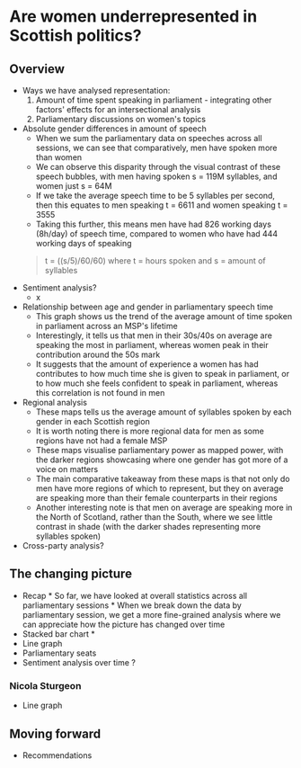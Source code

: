 # Are women underrepresented in Scottish politics?
## Overview
* Ways we have analysed representation:
   1.  Amount of time spent speaking in parliament - integrating other factors' effects for an intersectional analysis
   2.  Parliamentary discussions on women's topics
* Absolute gender differences in amount of speech
    * When we sum the parliamentary data on speeches across all sessions, we can see that comparatively, men have spoken more than women
    * We can observe this disparity through the visual contrast of these speech bubbles, with men having spoken s = 119M syllables, and women just s = 64M
    * If we take the average speech time to be 5 syllables per second, then this equates to men speaking t = 6611 and women speaking t = 3555
    * Taking this further, this means men have had 826 working days (8h/day) of speech time, compared to women who have had 444 working days of speaking
    > t = ((s/5)/60/60) where t = hours spoken and s = amount of syllables
* Sentiment analysis?
    * x
* Relationship between age and gender in parliamentary speech time
    * This graph shows us the trend of the average amount of time spoken in parliament across an MSP's lifetime
    * Interestingly, it tells us that men in their 30s/40s on average are speaking the most in parliament, whereas women peak in their contribution around the 50s mark
    * It suggests that the amount of experience a women has had contributes to how much time she is given to speak in parliament, or to how much she feels confident to speak in parliament, whereas this correlation is not found in men
* Regional analysis
    * These maps tells us the average amount of syllables spoken by each gender in each Scottish region
    * It is worth noting there is more regional data for men as some regions have not had a female MSP
    * These maps visualise parliamentary power as mapped power, with the darker regions showcasing where one gender has got more of a voice on matters
    * The main comparative takeaway from these maps is that not only do men have more regions of which to represent, but they on average are speaking more than their female counterparts in their regions
    * Another interesting note is that men on average are speaking more in the North of Scotland, rather than the South, where we see little contrast in shade (with the darker shades representing more syllables spoken)
* Cross-party analysis?

## The changing picture
* Recap
      * So far, we have looked at overall statistics across all parliamentary sessions
      * When we break down the data by parliamentary session, we get a more fine-grained analysis where we can appreciate how the picture has changed over time
*  Stacked bar chart
      * 
* Line graph
* Parliamentary seats
* Sentiment analysis over time ?

### Nicola Sturgeon
* Line graph

## Moving forward
* Recommendations
